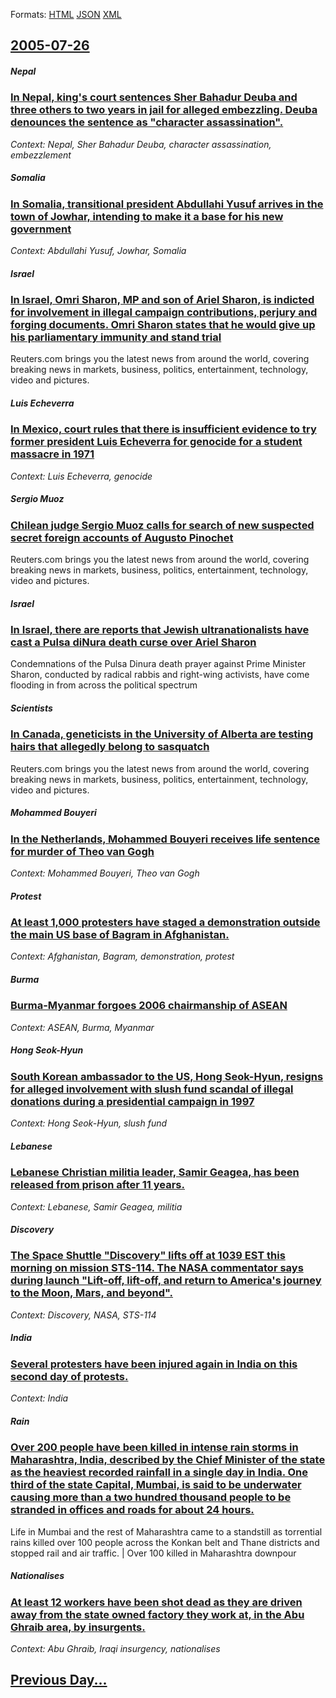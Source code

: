 
Formats: [HTML](2005/07/26/index.html)  [JSON](2005/07/26/index.json)  [XML](2005/07/26/index.xml)  

## [2005-07-26](/news/2005/07/26/index.md)

##### Nepal
### [ In Nepal, king's court sentences Sher Bahadur Deuba and three others to two years in jail for alleged embezzling. Deuba denounces the sentence as "character assassination". ](/news/2005/07/26/in-nepal-king-s-court-sentences-sher-bahadur-deuba-and-three-others-to-two-years-in-jail-for-alleged-embezzling-deuba-denounces-the-sente.md)
_Context: Nepal, Sher Bahadur Deuba, character assassination, embezzlement_

##### Somalia
### [ In Somalia, transitional president Abdullahi Yusuf arrives in the town of Jowhar, intending to make it a base for his new government ](/news/2005/07/26/in-somalia-transitional-president-abdullahi-yusuf-arrives-in-the-town-of-jowhar-intending-to-make-it-a-base-for-his-new-government.md)
_Context: Abdullahi Yusuf, Jowhar, Somalia_

##### Israel
### [ In Israel, Omri Sharon, MP and son of Ariel Sharon, is indicted for involvement in illegal campaign contributions, perjury and forging documents. Omri Sharon states that he would give up his parliamentary immunity and stand trial ](/news/2005/07/26/in-israel-omri-sharon-mp-and-son-of-ariel-sharon-is-indicted-for-involvement-in-illegal-campaign-contributions-perjury-and-forging-docu.md)
Reuters.com brings you the latest news from around the world, covering breaking news in markets, business, politics, entertainment, technology, video and pictures.

##### Luis Echeverra
### [ In Mexico, court rules that there is insufficient evidence to try former president Luis Echeverra for genocide for a student massacre in 1971 ](/news/2005/07/26/in-mexico-court-rules-that-there-is-insufficient-evidence-to-try-former-president-luis-echeverria-for-genocide-for-a-student-massacre-in-1.md)
_Context: Luis Echeverra, genocide_

##### Sergio Muoz
### [ Chilean judge Sergio Muoz calls for search of new suspected secret foreign accounts of Augusto Pinochet ](/news/2005/07/26/chilean-judge-sergio-munoz-calls-for-search-of-new-suspected-secret-foreign-accounts-of-augusto-pinochet.md)
Reuters.com brings you the latest news from around the world, covering breaking news in markets, business, politics, entertainment, technology, video and pictures.

##### Israel
### [ In Israel, there are reports that Jewish ultranationalists have cast a Pulsa diNura death curse over Ariel Sharon ](/news/2005/07/26/in-israel-there-are-reports-that-jewish-ultranationalists-have-cast-a-pulsa-dinura-death-curse-over-ariel-sharon.md)
Condemnations of the Pulsa Dinura death prayer against Prime Minister Sharon, conducted by radical rabbis and right-wing activists, have come flooding in from across the political spectrum

##### Scientists
### [ In Canada, geneticists in the University of Alberta are testing hairs that allegedly belong to sasquatch ](/news/2005/07/26/in-canada-geneticists-in-the-university-of-alberta-are-testing-hairs-that-allegedly-belong-to-sasquatch.md)
Reuters.com brings you the latest news from around the world, covering breaking news in markets, business, politics, entertainment, technology, video and pictures.

##### Mohammed Bouyeri
### [ In the Netherlands, Mohammed Bouyeri receives life sentence for murder of Theo van Gogh ](/news/2005/07/26/in-the-netherlands-mohammed-bouyeri-receives-life-sentence-for-murder-of-theo-van-gogh.md)
_Context: Mohammed Bouyeri, Theo van Gogh_

##### Protest
### [ At least 1,000 protesters have staged a demonstration outside the main US base of Bagram in Afghanistan. ](/news/2005/07/26/at-least-1-000-protesters-have-staged-a-demonstration-outside-the-main-us-base-of-bagram-in-afghanistan.md)
_Context: Afghanistan, Bagram, demonstration, protest_

##### Burma
### [ Burma-Myanmar forgoes 2006 chairmanship of ASEAN ](/news/2005/07/26/burma-myanmar-forgoes-2006-chairmanship-of-asean.md)
_Context: ASEAN, Burma, Myanmar_

##### Hong Seok-Hyun
### [ South Korean ambassador to the US, Hong Seok-Hyun, resigns for alleged involvement with slush fund scandal of illegal donations during a presidential campaign in 1997 ](/news/2005/07/26/south-korean-ambassador-to-the-us-hong-seok-hyun-resigns-for-alleged-involvement-with-slush-fund-scandal-of-illegal-donations-during-a-pr.md)
_Context: Hong Seok-Hyun, slush fund_

##### Lebanese
### [ Lebanese Christian militia leader, Samir Geagea, has been released from prison after 11 years. ](/news/2005/07/26/lebanese-christian-militia-leader-samir-geagea-has-been-released-from-prison-after-11-years.md)
_Context: Lebanese, Samir Geagea, militia_

##### Discovery
### [ The Space Shuttle "Discovery" lifts off at 1039 EST this morning on mission STS-114. The NASA commentator says during launch "Lift-off, lift-off, and return to America's journey to the Moon, Mars, and beyond". ](/news/2005/07/26/the-space-shuttle-discovery-lifts-off-at-1039-est-this-morning-on-mission-sts-114-the-nasa-commentator-says-during-launch-lift-off-lif.md)
_Context: Discovery, NASA, STS-114_

##### India
### [ Several protesters have been injured again in India on this second day of protests. ](/news/2005/07/26/several-protesters-have-been-injured-again-in-india-on-this-second-day-of-protests.md)
_Context: India_

##### Rain
### [ Over 200 people have been killed in intense rain storms in Maharashtra, India, described by the Chief Minister of the state as the heaviest recorded rainfall in a single day in India. One third of the state Capital, Mumbai, is said to be underwater causing more than a two hundred thousand people to be stranded in offices and roads for about 24 hours. ](/news/2005/07/26/over-200-people-have-been-killed-in-intense-rain-storms-in-maharashtra-india-described-by-the-chief-minister-of-the-state-as-the-heaviest.md)
Life in Mumbai and the rest of Maharashtra came to a standstill as torrential rains killed over 100 people across the Konkan belt and Thane districts and stopped rail and air traffic. | Over 100 killed in Maharashtra downpour

##### Nationalises
### [ At least 12 workers have been shot dead as they are driven away from the state owned factory they work at, in the Abu Ghraib area, by insurgents. ](/news/2005/07/26/at-least-12-workers-have-been-shot-dead-as-they-are-driven-away-from-the-state-owned-factory-they-work-at-in-the-abu-ghraib-area-by-insur.md)
_Context: Abu Ghraib, Iraqi insurgency, nationalises_

## [Previous Day...](/news/2005/07/25/index.md)

